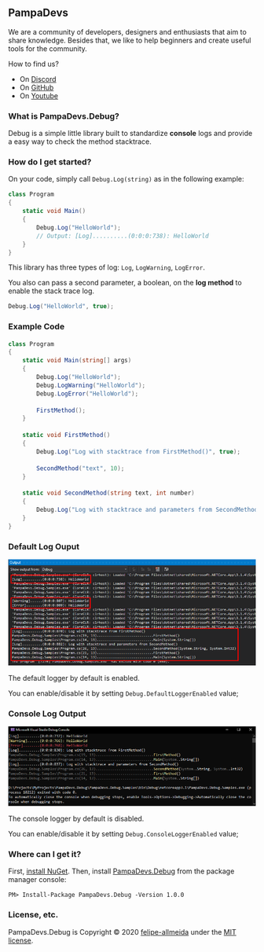 ## PampaDevs
We are a community of developers, designers and enthusiasts that aim to share knowledge. Besides that, we like to help beginners and create useful tools for the community.

How to find us?
* On [Discord](https://discord.gg/FvkzVcr)
* On [GitHub](https://github.com/Pampa-Devs)
* On [Youtube](https://www.youtube.com/channel/UC0qwajlgqCKFnyoTbsycMOg)

### What is PampaDevs.Debug?

Debug is a simple little library built to standardize **console** logs and provide a easy way to check
the method stacktrace.

### How do I get started?

On your code, simply call `Debug.Log(string)` as in the following example:
```C#
class Program
{
    static void Main()
    {
        Debug.Log("HelloWorld"); 
        // Output: [Log]..........(0:0:0:738): HelloWorld
    }
}
```

This library has three types of log: `Log`, `LogWarning`, `LogError`.

You also can pass a second parameter, a boolean, on the **log method** to enable the stack trace log.

```C#
Debug.Log("HelloWorld", true);
```

### Example Code

```C#
class Program
{
    static void Main(string[] args)
    {
        Debug.Log("HelloWorld");
        Debug.LogWarning("HelloWorld");
        Debug.LogError("HelloWorld");

        FirstMethod();
    }

    static void FirstMethod()
    {
        Debug.Log("Log with stacktrace from FirstMethod()", true);

        SecondMethod("text", 10);
    }

    static void SecondMethod(string text, int number)
    {
        Debug.Log("Log with stacktrace and parameters from SecondMethod()", true);
    }
}
```

### Default Log Ouput

<div align="center">
  <img src="/assets/images/defaultexample.png" alt="default" width="750px" />
</div>

The default logger by default is enabled.

You can enable/disable it by setting `Debug.DefaultLoggerEnabled` value;

### Console Log Output

<div align="center">
  <img src="/assets/images/consoleexample.png" alt="console" width="750px" />
</div>

The console logger by default is disabled.

You can enable/disable it by setting `Debug.ConsoleLoggerEnabled` value;

### Where can I get it?

First, [install NuGet](http://docs.nuget.org/docs/start-here/installing-nuget). Then, install [PampaDevs.Debug](https://www.nuget.org/packages/PampaDevs.Debug/) from the package manager console:
```
PM> Install-Package PampaDevs.Debug -Version 1.0.0
```

### License, etc.

PampaDevs.Debug is Copyright &copy; 2020 [felipe-allmeida](https://github.com/felipe-allmeida) under the [MIT license](PampaDevs.Debug/Licenses/LICENSE.txt).